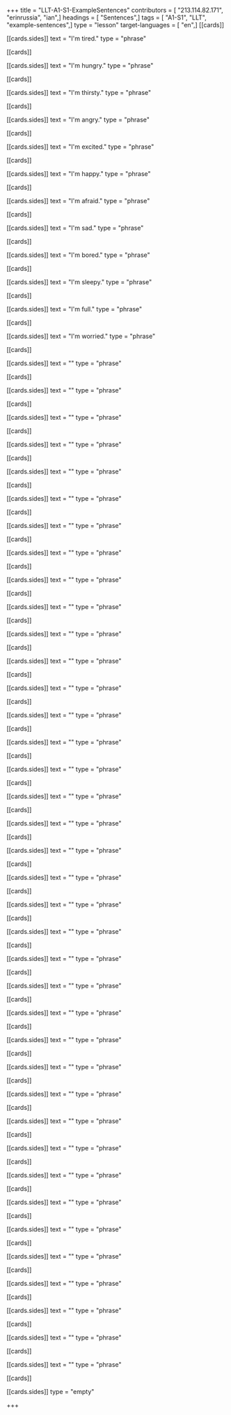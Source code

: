 +++
title = "LLT-A1-S1-ExampleSentences"
contributors = [ "213.114.82.171", "erinrussia", "ian",]
headings = [ "Sentences",]
tags = [ "A1-S1", "LLT", "example-sentences",]
type = "lesson"
target-languages = [ "en",]
[[cards]]

[[cards.sides]]
text = "I'm tired."
type = "phrase"

[[cards]]

[[cards.sides]]
text = "I'm hungry."
type = "phrase"

[[cards]]

[[cards.sides]]
text = "I'm thirsty."
type = "phrase"

[[cards]]

[[cards.sides]]
text = "I'm angry."
type = "phrase"

[[cards]]

[[cards.sides]]
text = "I'm excited."
type = "phrase"

[[cards]]

[[cards.sides]]
text = "I'm happy."
type = "phrase"

[[cards]]

[[cards.sides]]
text = "I'm afraid."
type = "phrase"

[[cards]]

[[cards.sides]]
text = "I'm sad."
type = "phrase"

[[cards]]

[[cards.sides]]
text = "I'm bored."
type = "phrase"

[[cards]]

[[cards.sides]]
text = "I'm sleepy."
type = "phrase"

[[cards]]

[[cards.sides]]
text = "I'm full."
type = "phrase"

[[cards]]

[[cards.sides]]
text = "I'm worried."
type = "phrase"

[[cards]]

[[cards.sides]]
text = ""
type = "phrase"

[[cards]]

[[cards.sides]]
text = ""
type = "phrase"

[[cards]]

[[cards.sides]]
text = ""
type = "phrase"

[[cards]]

[[cards.sides]]
text = ""
type = "phrase"

[[cards]]

[[cards.sides]]
text = ""
type = "phrase"

[[cards]]

[[cards.sides]]
text = ""
type = "phrase"

[[cards]]

[[cards.sides]]
text = ""
type = "phrase"

[[cards]]

[[cards.sides]]
text = ""
type = "phrase"

[[cards]]

[[cards.sides]]
text = ""
type = "phrase"

[[cards]]

[[cards.sides]]
text = ""
type = "phrase"

[[cards]]

[[cards.sides]]
text = ""
type = "phrase"

[[cards]]

[[cards.sides]]
text = ""
type = "phrase"

[[cards]]

[[cards.sides]]
text = ""
type = "phrase"

[[cards]]

[[cards.sides]]
text = ""
type = "phrase"

[[cards]]

[[cards.sides]]
text = ""
type = "phrase"

[[cards]]

[[cards.sides]]
text = ""
type = "phrase"

[[cards]]

[[cards.sides]]
text = ""
type = "phrase"

[[cards]]

[[cards.sides]]
text = ""
type = "phrase"

[[cards]]

[[cards.sides]]
text = ""
type = "phrase"

[[cards]]

[[cards.sides]]
text = ""
type = "phrase"

[[cards]]

[[cards.sides]]
text = ""
type = "phrase"

[[cards]]

[[cards.sides]]
text = ""
type = "phrase"

[[cards]]

[[cards.sides]]
text = ""
type = "phrase"

[[cards]]

[[cards.sides]]
text = ""
type = "phrase"

[[cards]]

[[cards.sides]]
text = ""
type = "phrase"

[[cards]]

[[cards.sides]]
text = ""
type = "phrase"

[[cards]]

[[cards.sides]]
text = ""
type = "phrase"

[[cards]]

[[cards.sides]]
text = ""
type = "phrase"

[[cards]]

[[cards.sides]]
text = ""
type = "phrase"

[[cards]]

[[cards.sides]]
text = ""
type = "phrase"

[[cards]]

[[cards.sides]]
text = ""
type = "phrase"

[[cards]]

[[cards.sides]]
text = ""
type = "phrase"

[[cards]]

[[cards.sides]]
text = ""
type = "phrase"

[[cards]]

[[cards.sides]]
text = ""
type = "phrase"

[[cards]]

[[cards.sides]]
text = ""
type = "phrase"

[[cards]]

[[cards.sides]]
text = ""
type = "phrase"

[[cards]]

[[cards.sides]]
text = ""
type = "phrase"

[[cards]]

[[cards.sides]]
text = ""
type = "phrase"

[[cards]]

[[cards.sides]]
type = "empty"

+++
